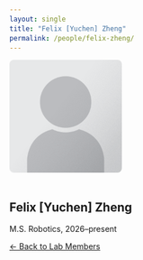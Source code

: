 ```yaml
---
layout: single
title: "Felix [Yuchen] Zheng"
permalink: /people/felix-zheng/
---
```


<img src="/assets/images/people/generic-avatar.png" alt="Felix [Yuchen] Zheng" style="max-width:200px; border-radius:8px; margin-bottom:1rem;">

## Felix [Yuchen] Zheng

M.S. Robotics, 2026–present

[← Back to Lab Members](/people/)
